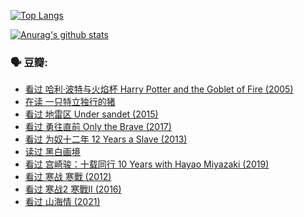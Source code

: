 [![Top Langs](https://github-readme-stats.vercel.app/api/top-langs/?username=w940853815)](https://github.com/anuraghazra/github-readme-stats)

[![Anurag's github stats](https://github-readme-stats.vercel.app/api?username=w940853815)](https://github.com/anuraghazra/github-readme-stats)

### 🗣 豆瓣:

<!-- DOUBAN-ACTIVITIES:START -->
- [看过 哈利·波特与火焰杯 Harry Potter and the Goblet of Fire‎ (2005)](https://www.douban.com/people/136069238/status/3294749734/)
- [在读 一只特立独行的猪](https://www.douban.com/people/136069238/status/3293822344/)
- [看过 地雷区 Under sandet‎ (2015)](https://www.douban.com/people/136069238/status/3290471057/)
- [看过 勇往直前 Only the Brave‎ (2017)](https://www.douban.com/people/136069238/status/3289044929/)
- [看过 为奴十二年 12 Years a Slave‎ (2013)](https://www.douban.com/people/136069238/status/3287780011/)
- [读过 黑白画境](https://www.douban.com/people/136069238/status/3287292915/)
- [看过 宫崎骏：十载同行 10 Years with Hayao Miyazaki‎ (2019)](https://www.douban.com/people/136069238/status/3286904675/)
- [看过 寒战 寒戰‎ (2012)](https://www.douban.com/people/136069238/status/3284394488/)
- [看过 寒战2 寒戰II‎ (2016)](https://www.douban.com/people/136069238/status/3282895150/)
- [看过 山海情‎ (2021)](https://www.douban.com/people/136069238/status/3281239004/)
<!-- DOUBAN-ACTIVITIES:END -->
<!--
**w940853815/w940853815** is a ✨ _special_ ✨ repository because its `README.md` (this file) appears on your GitHub profile.

Here are some ideas to get you started:

- 🔭 I’m currently working on ...
- 🌱 I’m currently learning ...
- 👯 I’m looking to collaborate on ...
- 🤔 I’m looking for help with ...
- 💬 Ask me about ...
- 📫 How to reach me: ...
- 😄 Pronouns: ...
- ⚡ Fun fact: ...
-->
